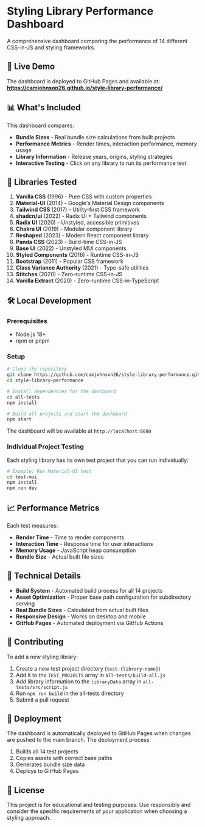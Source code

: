 # Styling Library Performance Dashboard

A comprehensive dashboard comparing the performance of 14 different CSS-in-JS and styling frameworks.

## 🚀 Live Demo

The dashboard is deployed to GitHub Pages and available at:
**https://camjohnson26.github.io/style-library-performance/**

## 📊 What's Included

This dashboard compares:

- **Bundle Sizes** - Real bundle size calculations from built projects
- **Performance Metrics** - Render times, interaction performance, memory usage
- **Library Information** - Release years, origins, styling strategies
- **Interactive Testing** - Click on any library to run its performance test

## 🎨 Libraries Tested

1. **Vanilla CSS** (1996) - Pure CSS with custom properties
2. **Material-UI** (2014) - Google's Material Design components
3. **Tailwind CSS** (2017) - Utility-first CSS framework
4. **shadcn/ui** (2022) - Radix UI + Tailwind components
5. **Radix UI** (2020) - Unstyled, accessible primitives
6. **Chakra UI** (2019) - Modular component library
7. **Reshaped** (2023) - Modern React component library
8. **Panda CSS** (2023) - Build-time CSS-in-JS
9. **Base UI** (2022) - Unstyled MUI components
10. **Styled Components** (2016) - Runtime CSS-in-JS
11. **Bootstrap** (2011) - Popular CSS framework
12. **Class Variance Authority** (2021) - Type-safe utilities
13. **Stitches** (2020) - Zero-runtime CSS-in-JS
14. **Vanilla Extract** (2020) - Zero-runtime CSS-in-TypeScript

## 🛠️ Local Development

### Prerequisites

- Node.js 18+
- npm or pnpm

### Setup

```bash
# Clone the repository
git clone https://github.com/camjohnson26/style-library-performance.git
cd style-library-performance

# Install dependencies for the dashboard
cd all-tests
npm install

# Build all projects and start the dashboard
npm start
```

The dashboard will be available at `http://localhost:8080`

### Individual Project Testing

Each styling library has its own test project that you can run individually:

```bash
# Example: Run Material-UI test
cd test-mui
npm install
npm run dev
```

## 📈 Performance Metrics

Each test measures:

- **Render Time** - Time to render components
- **Interaction Time** - Response time for user interactions
- **Memory Usage** - JavaScript heap consumption
- **Bundle Size** - Actual built file sizes

## 🔧 Technical Details

- **Build System** - Automated build process for all 14 projects
- **Asset Optimization** - Proper base path configuration for subdirectory serving
- **Real Bundle Sizes** - Calculated from actual built files
- **Responsive Design** - Works on desktop and mobile
- **GitHub Pages** - Automated deployment via GitHub Actions

## 📝 Contributing

To add a new styling library:

1. Create a new test project directory (`test-{library-name}`)
2. Add it to the `TEST_PROJECTS` array in `all-tests/build-all.js`
3. Add library information to the `libraryData` array in `all-tests/src/script.js`
4. Run `npm run build` in the all-tests directory
5. Submit a pull request

## 🚀 Deployment

The dashboard is automatically deployed to GitHub Pages when changes are pushed to the main branch. The deployment process:

1. Builds all 14 test projects
2. Copies assets with correct base paths
3. Generates bundle size data
4. Deploys to GitHub Pages

## 📄 License

This project is for educational and testing purposes. Use responsibly and consider the specific requirements of your application when choosing a styling approach.
